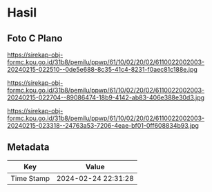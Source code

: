 # Hasil

## Foto C Plano

https://sirekap-obj-formc.kpu.go.id/31b8/pemilu/ppwp/61/10/02/20/02/6110022002003-20240215-022510--0de5e688-8c35-41c4-8231-f0aec81c188e.jpg

https://sirekap-obj-formc.kpu.go.id/31b8/pemilu/ppwp/61/10/02/20/02/6110022002003-20240215-022704--89086474-18b9-4142-ab83-406e388e30d3.jpg

https://sirekap-obj-formc.kpu.go.id/31b8/pemilu/ppwp/61/10/02/20/02/6110022002003-20240215-023318--24763a53-7206-4eae-bf01-0ff608834b93.jpg


## Metadata

| Key        | Value               |
| ---------- | ------------------- |
| Time Stamp | 2024-02-24 22:31:28 |



